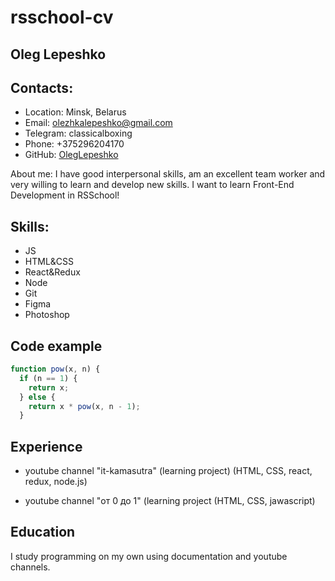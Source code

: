 rsschool-cv
==========

Oleg Lepeshko
----------

Contacts:
---------
* Location: Minsk, Belarus
* Email: olezhkalepeshko@gmail.com
* Telegram: classicalboxing
* Phone: +375296204170
* GitHub: [OlegLepeshko](https://github.com/OlegLepeshko)

About me:
I have good interpersonal skills, am an excellent team worker and very willing to learn and develop new skills.
I want to learn Front-End Development in RSSchool!

Skills:
-------
- JS
- HTML&CSS
- React&Redux
- Node
- Git
- Figma
- Photoshop

Code example
------
 
```javascript
function pow(x, n) {
  if (n == 1) {
    return x;
  } else {
    return x * pow(x, n - 1);
  }
``` 

Experience
----------
* youtube channel "it-kamasutra" (learning project) (HTML, CSS, react, redux, node.js)

* youtube channel "от 0 до 1" (learning project (HTML, CSS, jawascript)


Education
-------
I study programming on my own using documentation and youtube channels.


 
    